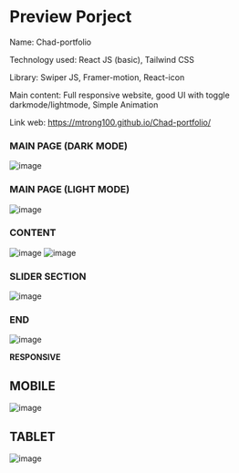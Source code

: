 # Preview Porject
Name: Chad-portfolio

Technology used: React JS (basic), Tailwind CSS

Library: Swiper JS, Framer-motion, React-icon

Main content: Full responsive website, good UI with toggle darkmode/lightmode, Simple Animation

Link web: https://mtrong100.github.io/Chad-portfolio/


### MAIN PAGE (DARK MODE)

![image](https://user-images.githubusercontent.com/94778246/221752235-547d48cc-77a7-410f-a636-90b0cf6a9d46.png)

### MAIN PAGE (LIGHT MODE)

![image](https://user-images.githubusercontent.com/94778246/221752366-f268dc1c-102d-4c9f-bfce-47c0f0e454fc.png)

### CONTENT

![image](https://user-images.githubusercontent.com/94778246/221752405-21bb524c-d691-4abf-82d1-1307846fac24.png)
![image](https://user-images.githubusercontent.com/94778246/221752453-576e0883-8553-4d08-87af-33bb826e30ad.png)

### SLIDER SECTION

![image](https://user-images.githubusercontent.com/94778246/221752506-20ac4cf8-4d8f-4375-a146-25fddef03bea.png)

### END

![image](https://user-images.githubusercontent.com/94778246/221752544-ff8ddfc9-a500-4e64-8648-5cb444952294.png)



**RESPONSIVE**

## MOBILE
![image](https://user-images.githubusercontent.com/94778246/221753735-c3768d67-b562-4d6f-9a73-ed545a58a588.png)

## TABLET
![image](https://user-images.githubusercontent.com/94778246/221753898-1ab12faf-7d70-4fde-a949-230e10f8f44e.png)

